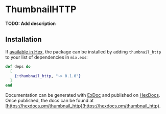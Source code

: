 # ThumbnailHTTP

**TODO: Add description**

## Installation

If [available in Hex](https://hex.pm/docs/publish), the package can be installed
by adding `thumbnail_http` to your list of dependencies in `mix.exs`:

```elixir
def deps do
  [
    {:thumbnail_http, "~> 0.1.0"}
  ]
end
```

Documentation can be generated with [ExDoc](https://github.com/elixir-lang/ex_doc)
and published on [HexDocs](https://hexdocs.pm). Once published, the docs can
be found at [https://hexdocs.pm/thumbnail_http](https://hexdocs.pm/thumbnail_http).

